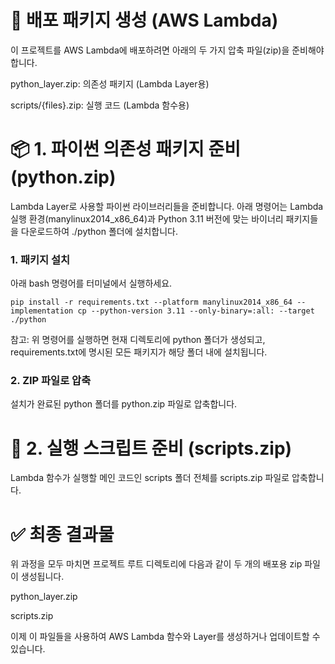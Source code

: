 # 🚀 배포 패키지 생성 (AWS Lambda)
이 프로젝트를 AWS Lambda에 배포하려면 아래의 두 가지 압축 파일(zip)을 준비해야 합니다.

python_layer.zip: 의존성 패키지 (Lambda Layer용)

scripts/{files}.zip: 실행 코드 (Lambda 함수용)

# 📦 1. 파이썬 의존성 패키지 준비 (python.zip)
Lambda Layer로 사용할 파이썬 라이브러리들을 준비합니다. 아래 명령어는 Lambda 실행 환경(manylinux2014_x86_64)과 Python 3.11 버전에 맞는 바이너리 패키지들을 다운로드하여 ./python 폴더에 설치합니다.

### 1. 패키지 설치

아래 bash 명령어를 터미널에서 실행하세요.
```
pip install -r requirements.txt --platform manylinux2014_x86_64 --implementation cp --python-version 3.11 --only-binary=:all: --target ./python
```
참고: 위 명령어를 실행하면 현재 디렉토리에 python 폴더가 생성되고, requirements.txt에 명시된 모든 패키지가 해당 폴더 내에 설치됩니다.

### 2. ZIP 파일로 압축
설치가 완료된 python 폴더를 python.zip 파일로 압축합니다.

# 📜 2. 실행 스크립트 준비 (scripts.zip)
Lambda 함수가 실행할 메인 코드인 scripts 폴더 전체를 scripts.zip 파일로 압축합니다.

# ✅ 최종 결과물
위 과정을 모두 마치면 프로젝트 루트 디렉토리에 다음과 같이 두 개의 배포용 zip 파일이 생성됩니다.

python_layer.zip

scripts.zip

이제 이 파일들을 사용하여 AWS Lambda 함수와 Layer를 생성하거나 업데이트할 수 있습니다.
